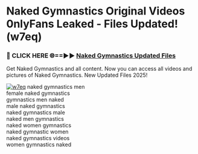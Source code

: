 # Naked Gymnastics Original Videos 0nlyFans Leaked - Files Updated! (w7eq)

<h3>🔴 CLICK HERE 🌐==►► <a href="https://tinyurl.com/yckcrads" rel="nofollow">Naked Gymnastics Updated Files</a></h3>

Get Naked Gymnastics and all content. Now you can access all videos and pictures of Naked Gymnastics. New Updated Files 2025!

[![w7eq](https://i.imgur.com/hpKpOFt.gif)](https://tinyurl.com/yckcrads)
naked gymnastics men<br>
female naked gymnastics<br>
gymnastics men naked<br>
male naked gymnastics<br>
naked gymnastics male<br>
naked men gymnastics<br>
naked women gymnastics<br>
naked gymnastic women<br>
naked gymnastics videos<br>
women gymnastics naked